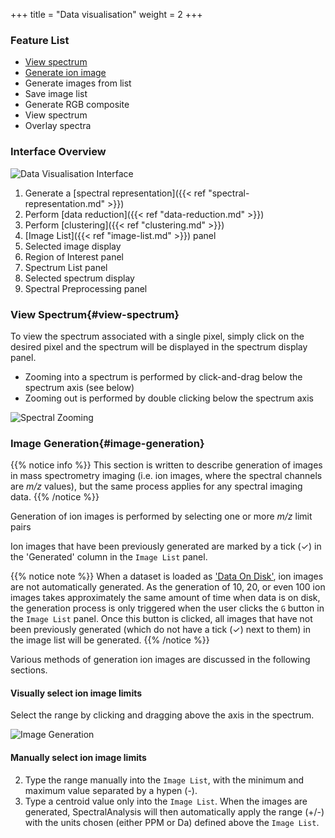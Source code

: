 +++
title = "Data visualisation"
weight = 2
+++

### Feature List
* [View spectrum](#view-spectrum)
* [Generate ion image](#image-generation)
* Generate images from list
* Save image list
* Generate RGB composite
* View spectrum
* Overlay spectra

### Interface Overview

![Data Visualisation Interface](/images/SpectralAnalysis-interface-labelled.png)

1. Generate a [spectral representation]({{< ref "spectral-representation.md" >}})
2. Perform [data reduction]({{< ref "data-reduction.md" >}})
3. Perform [clustering]({{< ref "clustering.md" >}})
4. [Image List]({{< ref "image-list.md" >}}) panel
5. Selected image display
6. Region of Interest panel
7. Spectrum List panel
8. Selected spectrum display
9. Spectral Preprocessing panel

### View Spectrum{#view-spectrum}
To view the spectrum associated with a single pixel, simply click on the desired pixel and the spectrum will be displayed in the spectrum display panel.

* Zooming into a spectrum is performed by click-and-drag below the spectrum axis (see below)
* Zooming out is performed by double clicking below the spectrum axis

![Spectral Zooming](/images/SpectralAnalysis-interface-zooming.gif)

### Image Generation{#image-generation}

{{% notice info %}}
This section is written to describe generation of images in mass spectrometry imaging (i.e. ion images, where the spectral channels are _m/z_ values), but the same process applies for any spectral imaging data. 
{{% /notice %}}

Generation of ion images is performed by selecting one or more _m/z_ limit pairs

Ion images that have been previously generated are marked by a tick (✓) in the 'Generated' column in the `Image List` panel.


{{% notice note %}}
When a dataset is loaded as ['Data On Disk'](/basic-usage/load-data/data-representation), ion images are not automatically generated. As the generation of 10, 20, or even 100 ion images takes approximately the same amount of time when data is on disk, the generation process is only triggered when the user clicks the `G` button in the `Image List` panel. Once this button is clicked, all images that have not been previously generated (which do not have a tick (✓) next to them) in the image list will be generated.
{{% /notice %}}

Various methods of generation ion images are discussed in the following sections.

#### Visually select ion image limits 
Select the range by clicking and dragging above the axis in the spectrum.

![Image Generation](/images/SpectralAnalysis-interface-imageGeneration.gif)

#### Manually select ion image limits 
2. Type the range manually into the `Image List`, with the minimum and maximum value separated by a hypen (-).
3. Type a centroid value only into the `Image List`. When the images are generated, SpectralAnalysis will then automatically apply the range (+/-) with the units chosen (either PPM or Da) defined above the `Image List`.
